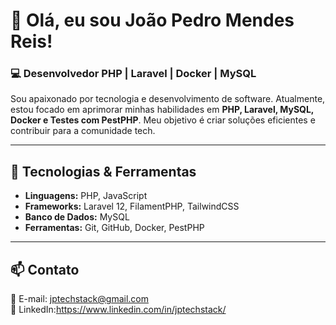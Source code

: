 # 👋 Olá, eu sou João Pedro Mendes Reis!

### 💻 Desenvolvedor PHP | Laravel | Docker | MySQL

Sou apaixonado por tecnologia e desenvolvimento de software. Atualmente, estou focado em aprimorar minhas habilidades em **PHP, Laravel, MySQL, Docker e Testes com PestPHP**. Meu objetivo é criar soluções eficientes e contribuir para a comunidade tech.

---

## 🚀 Tecnologias & Ferramentas  
- **Linguagens:** PHP, JavaScript  
- **Frameworks:** Laravel 12, FilamentPHP, TailwindCSS  
- **Banco de Dados:** MySQL  
- **Ferramentas:** Git, GitHub, Docker, PestPHP  

---

## 📫 Contato  
📧 E-mail: jptechstack@gmail.com  
🔗 LinkedIn:https://www.linkedin.com/in/jptechstack/

